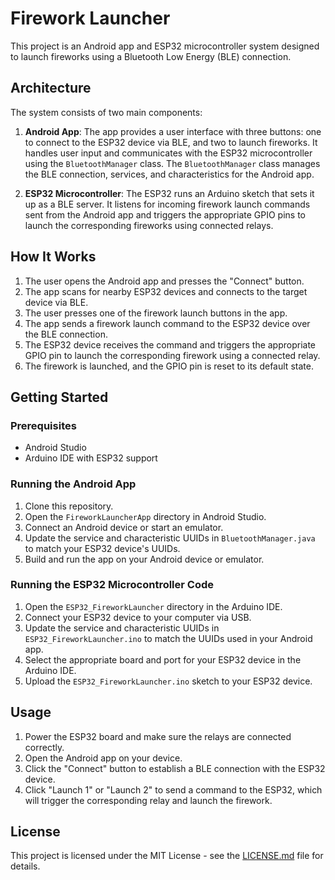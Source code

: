 # Firework Launcher

This project is an Android app and ESP32 microcontroller system designed to launch fireworks using a Bluetooth Low Energy (BLE) connection.

## Architecture

The system consists of two main components:

1. **Android App**: The app provides a user interface with three buttons: one to connect to the ESP32 device via BLE, and two to launch fireworks. It handles user input and communicates with the ESP32 microcontroller using the `BluetoothManager` class. The `BluetoothManager` class manages the BLE connection, services, and characteristics for the Android app.

2. **ESP32 Microcontroller**: The ESP32 runs an Arduino sketch that sets it up as a BLE server. It listens for incoming firework launch commands sent from the Android app and triggers the appropriate GPIO pins to launch the corresponding fireworks using connected relays.

## How It Works

1. The user opens the Android app and presses the "Connect" button.
2. The app scans for nearby ESP32 devices and connects to the target device via BLE.
3. The user presses one of the firework launch buttons in the app.
4. The app sends a firework launch command to the ESP32 device over the BLE connection.
5. The ESP32 device receives the command and triggers the appropriate GPIO pin to launch the corresponding firework using a connected relay.
6. The firework is launched, and the GPIO pin is reset to its default state.

## Getting Started

### Prerequisites

- Android Studio
- Arduino IDE with ESP32 support

### Running the Android App

1. Clone this repository.
2. Open the `FireworkLauncherApp` directory in Android Studio.
3. Connect an Android device or start an emulator.
4. Update the service and characteristic UUIDs in `BluetoothManager.java` to match your ESP32 device's UUIDs.
5. Build and run the app on your Android device or emulator.

### Running the ESP32 Microcontroller Code

1. Open the `ESP32_FireworkLauncher` directory in the Arduino IDE.
2. Connect your ESP32 device to your computer via USB.
3. Update the service and characteristic UUIDs in `ESP32_FireworkLauncher.ino` to match the UUIDs used in your Android app.
4. Select the appropriate board and port for your ESP32 device in the Arduino IDE.
5. Upload the `ESP32_FireworkLauncher.ino` sketch to your ESP32 device.


## Usage
1. Power the ESP32 board and make sure the relays are connected correctly.
2. Open the Android app on your device.
3. Click the "Connect" button to establish a BLE connection with the ESP32 device.
4. Click "Launch 1" or "Launch 2" to send a command to the ESP32, which will trigger the corresponding relay and launch the firework.



## License

This project is licensed under the MIT License - see the [LICENSE.md](LICENSE.md) file for details.

